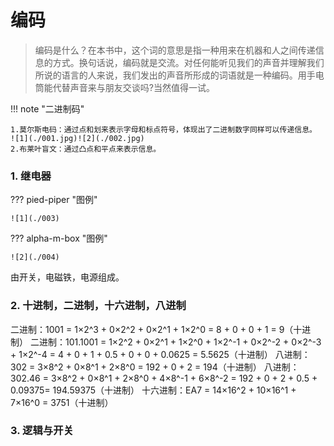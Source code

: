 # 编码

>编码是什么？在本书中，这个词的意思是指一种用来在机器和人之间传递信
>息的方式。换句话说，编码就是交流。对任何能听见我们的声音并理解我们
>所说的语言的人来说，我们发出的声音所形成的词语就是一种编码。用手电
>筒能代替声音来与朋友交谈吗?当然值得一试。

!!! note "二进制码"

    1.莫尔斯电码：通过点和划来表示字母和标点符号，体现出了二进制数字同样可以传递信息。
    ![1](./001.jpg)![2](./002.jpg)
    2.布莱叶盲文：通过凸点和平点来表示信息。

### 1. 继电器

??? pied-piper "图例"

    ![1](./003)

??? alpha-m-box "图例"

    ![2](./004)

由开关，电磁铁，电源组成。

### 2. 十进制，二进制，十六进制，八进制

二进制：1001 = 1×2^3 + 0×2^2 + 0×2^1 + 1×2^0 = 8 + 0 + 0 + 1 = 9（十进制）
二进制：101.1001 = 1×2^2 + 0×2^1 + 1×2^0 + 1×2^-1 + 0×2^-2 + 0×2^-3 + 1×2^-4 = 4 + 0 + 1 + 0.5 + 0 + 0 + 0.0625 = 5.5625（十进制）
八进制：302 = 3×8^2 + 0×8^1 + 2×8^0 = 192 + 0 + 2 = 194（十进制）
八进制：302.46 = 3×8^2 + 0×8^1 + 2×8^0 + 4×8^-1 + 6×8^-2 = 192 + 0 + 2 + 0.5 + 0.09375= 194.59375（十进制）
十六进制：EA7 = 14×16^2 + 10×16^1 + 7×16^0 = 3751（十进制）

### 3. 逻辑与开关

